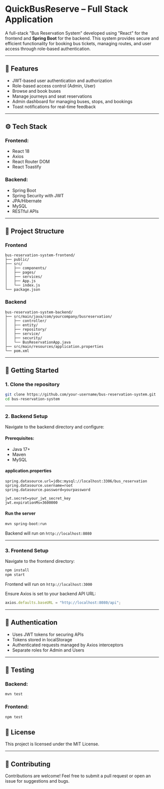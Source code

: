 # QuickBusReserve – Full Stack Application

A full-stack "Bus Reservation System" developed using "React" for the frontend and **Spring Boot** for the backend. This system provides secure and efficient functionality for booking bus tickets, managing routes, and user access through role-based authentication.

---

## 🔹 Features

- JWT-based user authentication and authorization
- Role-based access control (Admin, User)
- Browse and book buses
- Manage journeys and seat reservations
- Admin dashboard for managing buses, stops, and bookings
- Toast notifications for real-time feedback

---

## ⚙️ Tech Stack

### Frontend:
- React 18
- Axios
- React Router DOM
- React Toastify

### Backend:
- Spring Boot
- Spring Security with JWT
- JPA/Hibernate
- MySQL
- RESTful APIs

---

## 📂 Project Structure

### Frontend
```
bus-reservation-system-frontend/
├── public/
├── src/
│   ├── components/
│   ├── pages/
│   ├── services/
│   ├── App.js
│   └── index.js
└── package.json
```

### Backend
```
bus-reservation-system-backend/
├── src/main/java/com/yourcompany/busreservation/
│   ├── controller/
│   ├── entity/
│   ├── repository/
│   ├── service/
│   ├── security/
│   └── BusReservationApp.java
├── src/main/resources/application.properties
└── pom.xml
```

---

## 🚀 Getting Started

### 1. Clone the repository
```bash
git clone https://github.com/your-username/bus-reservation-system.git
cd bus-reservation-system
```

---

### 2. Backend Setup
Navigate to the backend directory and configure:

#### Prerequisites:
- Java 17+
- Maven
- MySQL

#### application.properties
```properties
spring.datasource.url=jdbc:mysql://localhost:3306/bus_reservation
spring.datasource.username=root
spring.datasource.password=yourpassword

jwt.secret=your_jwt_secret_key
jwt.expirationMs=3600000
```

#### Run the server
```bash
mvn spring-boot:run
```
Backend will run on `http://localhost:8080`

---

### 3. Frontend Setup
Navigate to the frontend directory:
```bash
npm install
npm start
```
Frontend will run on `http://localhost:3000`

Ensure Axios is set to your backend API URL:
```javascript
axios.defaults.baseURL = "http://localhost:8080/api";
```

---

## 🔐 Authentication
- Uses JWT tokens for securing APIs
- Tokens stored in localStorage
- Authenticated requests managed by Axios interceptors
- Separate roles for Admin and Users

---

## 🔧 Testing

### Backend:
```bash
mvn test
```

### Frontend:
```bash
npm test
```
## 📝 License
This project is licensed under the MIT License.

---

## 🙌 Contributing
Contributions are welcome! Feel free to submit a pull request or open an issue for suggestions and bugs.


